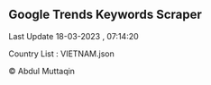 

## Google Trends Keywords Scraper 
 
Last Update 18-03-2023 , 07:14:20

Country List :
VIETNAM.json



© Abdul Muttaqin 
